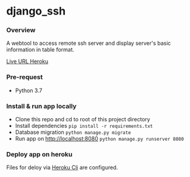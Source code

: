 # django_ssh

### Overview
A webtool to access remote ssh server and display server's basic information in table format.

[Live URL Heroku][2]

### Pre-request
- Python 3.7


### Install & run app locally
- Clone this repo and cd to root of this project directory
- Install dependencies
```pip install -r requirements.txt```
- Database migration
```python manage.py migrate```
- Run app on [http://localhost:8080][0]
```python manage.py runserver 8080```

### Deploy app on heroku
Files for deloy via [Heroku Cli][1] are configured.

[0]: http://localhost:8080
[1]: https://devcenter.heroku.com/articles/git
[2]: https://django-ssh.herokuapp.com/
